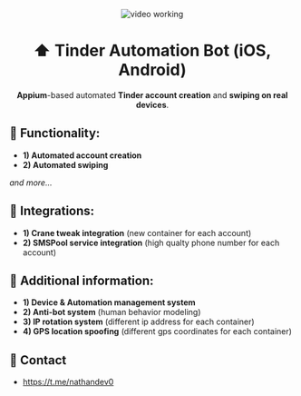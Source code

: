 <p align="center">
<img src="https://github.com/nathandev0/Tinder_Automation_Bot/blob/a100a1a9a4c20cdc88060f144e293a2ede2af34f/src/demo.gif" alt="video working"/>
</p>
<h1 align="center"> ⬆️ Tinder Automation Bot (iOS, Android) </h1>
<p align="center"><strong>Appium</strong>-based automated <strong>Tinder account creation</strong> and <strong> swiping on real devices</strong>.</p>
<h2 id="contact"> 👀 Functionality: </h2>

- **1) Automated account creation**
- **2) Automated swiping**

*and more...*

<h2 id="contact"> 🔗 Integrations: </h2>

- **1) Crane tweak integration** (new container for each account)
- **2) SMSPool service integration** (high qualty phone number for each account)

<h2 id="contact"> 📝 Additional information: </h2>

- **1) Device & Automation management system**
- **2) Anti-bot system** (human behavior modeling)
- **3) IP rotation system** (different ip address for each container)
- **4) GPS location spoofing** (different gps coordinates for each container)

<h2 id="contact"> 💬 Contact</h2>

- https://t.me/nathandev0
